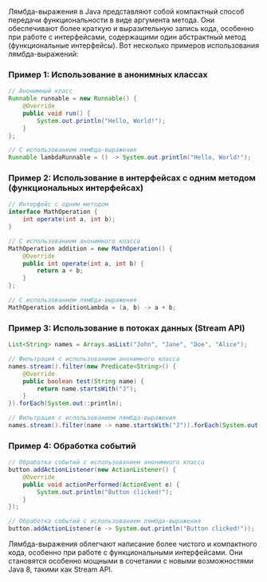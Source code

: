 Лямбда-выражения в Java представляют собой компактный способ передачи функциональности в виде аргумента метода. Они обеспечивают более краткую и выразительную запись кода, особенно при работе с интерфейсами, содержащими один абстрактный метод (функциональные интерфейсы). Вот несколько примеров использования лямбда-выражений:

### Пример 1: Использование в анонимных классах

```java
// Анонимный класс
Runnable runnable = new Runnable() {
    @Override
    public void run() {
        System.out.println("Hello, World!");
    }
};

// С использованием лямбда-выражения
Runnable lambdaRunnable = () -> System.out.println("Hello, World!");
```

### Пример 2: Использование в интерфейсах с одним методом (функциональных интерфейсах)

```java
// Интерфейс с одним методом
interface MathOperation {
    int operate(int a, int b);
}

// С использованием анонимного класса
MathOperation addition = new MathOperation() {
    @Override
    public int operate(int a, int b) {
        return a + b;
    }
};

// С использованием лямбда-выражения
MathOperation additionLambda = (a, b) -> a + b;
```

### Пример 3: Использование в потоках данных (Stream API)

```java
List<String> names = Arrays.asList("John", "Jane", "Doe", "Alice");

// Фильтрация с использованием анонимного класса
names.stream().filter(new Predicate<String>() {
    @Override
    public boolean test(String name) {
        return name.startsWith("J");
    }
}).forEach(System.out::println);

// Фильтрация с использованием лямбда-выражения
names.stream().filter(name -> name.startsWith("J")).forEach(System.out::println);
```

### Пример 4: Обработка событий

```java
// Обработка событий с использованием анонимного класса
button.addActionListener(new ActionListener() {
    @Override
    public void actionPerformed(ActionEvent e) {
        System.out.println("Button clicked!");
    }
});

// Обработка событий с использованием лямбда-выражения
button.addActionListener(e -> System.out.println("Button clicked!"));
```

Лямбда-выражения облегчают написание более чистого и компактного кода, особенно при работе с функциональными интерфейсами. Они становятся особенно мощными в сочетании с новыми возможностями Java 8, такими как Stream API.
